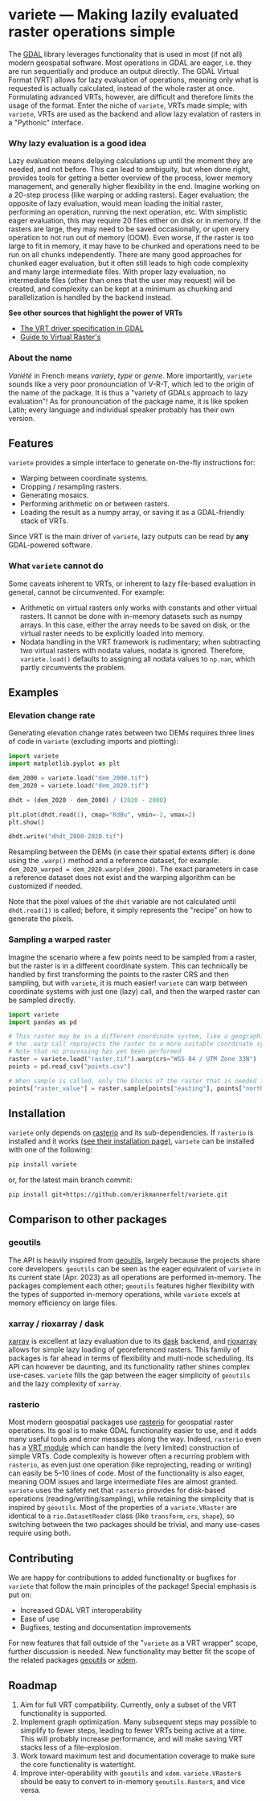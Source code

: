 # variete — Making lazily evaluated raster operations simple
The [GDAL](https://gdal.org) library leverages functionality that is used in most (if not all) modern geospatial software.
Most operations in GDAL are eager, i.e. they are run sequentially and produce an output directly.
The GDAL Virtual Format (VRT) allows for lazy evaluation of operations, meaning only what is requested is actually calculated, instead of the whole raster at once.
Formulating advanced VRTs, however, are difficult and therefore limits the usage of the format.
Enter the niche of `variete`, VRTs made simple; with `variete`, VRTs are used as the backend and allow lazy evalation of rasters in a "Pythonic" interface.

### Why lazy evaluation is a good idea
Lazy evaluation means delaying calculations up until the moment they are needed, and not before.
This can lead to ambiguity, but when done right, provides tools for getting a better overview of the process, lower memory management, and generally higher flexibility in the end.
Imagine working on a 20-step process (like warping or adding rasters).
Eager evaluation; the opposite of lazy evaluation, would mean loading the initial raster, performing an operation, running the next operation, etc.
With simplistic eager evaluation, this may require 20 files either on disk or in memory.
If the rasters are large, they may need to be saved occasionally, or upon every operation to not run out of memory (OOM).
Even worse, if the raster is too large to fit in memory, it may have to be chunked and operations need to be run on all chunks independently.
There are many good approaches for chunked eager evaluation, but it often still leads to high code complexity and many large intermediate files.
With proper lazy evaluation, no intermediate files (other than ones that the user may request) will be created, and complexity can be kept at a minimum as chunking and parallelization is handled by the backend instead.


**See other sources that highlight the power of VRTs**

- [The VRT driver specification in GDAL](https://gdal.org/drivers/raster/vrt.html)
- [Guide to Virtual Raster's](https://arcg.is/0HqOeu)


### About the name
*Variété* in French means *variety*, *type* or *genre*.
More importantly, `variete` sounds like a very poor pronounciation of V-R-T, which led to the origin of the name of the package.
It is thus a "variety of GDALs approach to lazy evaluation"!
As for pronounciation of the package name, it is like spoken Latin; every language and individual speaker probably has their own version.


## Features
`variete` provides a simple interface to generate on-the-fly instructions for:

- Warping between coordinate systems.
- Cropping / resampling rasters.
- Generating mosaics.
- Performing arithmetic on or between rasters.
- Loading the result as a numpy array, or saving it as a GDAL-friendly stack of VRTs.

Since VRT is the main driver of `variete`, lazy outputs can be read by **any** GDAL-powered software.

### What `variete` **cannot** do
Some caveats inherent to VRTs, or inherent to lazy file-based evaluation in general, cannot be circumvented.
For example:

  - Arithmetic on virtual rasters only works with constants and other virtual rasters. It cannot be done with in-memory datasets such as numpy arrays. In this case, either the array needs to be saved on disk, or the virtual raster needs to be explicitly loaded into memory.
  - Nodata handling in the VRT framework is rudimentary; when subtracting two virtual rasters with nodata values, nodata is ignored. Therefore, `variete.load()` defaults to assigning all nodata values to `np.nan`, which partly circumvents the problem.

## Examples

### Elevation change rate
Generating elevation change rates between two DEMs requires three lines of code in `variete` (excluding imports and plotting):
```python
import variete
import matplotlib.pyplot as plt

dem_2000 = variete.load("dem_2000.tif")
dem_2020 = variete.load("dem_2020.tif")

dhdt = (dem_2020 - dem_2000) / (2020 - 2000)

plt.plot(dhdt.read(1), cmap="RdBu", vmin=-2, vmax=2)
plt.show()

dhdt.write("dhdt_2000-2020.tif")
```

Resampling between the DEMs (in case their spatial extents differ) is done using the `.warp()` method and a reference dataset, for example: `dem_2020_warped = dem_2020.warp(dem_2000)`.
The exact parameters in case a reference dataset does not exist and the warping algorithm can be customized if needed.

Note that the pixel values of the `dhdt` variable are not calculated until `dhdt.read(1)` is called; before, it simply represents the "recipe" on how to generate the pixels.

### Sampling a warped raster
Imagine the scenario where a few points need to be sampled from a raster, but the raster is in a different coordinate system.
This can technically be handled by first transforming the points to the raster CRS and then sampling, but with `variete`, it is much easier!
`variete` can warp between coordinate systems with just one (lazy) call, and then the warped raster can be sampled directly.

```python
import variete
import pandas as pd

# This raster may be in a different coordinate system, like a geographic WGS84.
# the .warp call reprojects the raster to a more suitable coordinate system in this case.
# Note that no processing has yet been performed
raster = variete.load("raster.tif").warp(crs="WGS 84 / UTM Zone 33N")
points = pd.read_csv("points.csv")

# When sample is called, only the blocks of the raster that is needed for reprojection is loaded, then reprojected, then sampled from.
points["raster_value"] = raster.sample(points["easting"], points["northing"])
```

## Installation
`variete` only depends on [rasterio](https://github.com/rasterio/rasterio) and its sub-dependencies.
If `rasterio` is installed and it works [(see their installation page)](https://rasterio.readthedocs.io/en/stable/installation.html), `variete` can be installed with one of the following:

```bash
pip install variete
```

or, for the latest main branch commit:

```bash
pip install git+https://github.com/erikmannerfelt/variete.git
```

## Comparison to other packages
### geoutils
The API is heavily inspired from [geoutils](https://github.com/GlacioHack/geoutils), largely because the projects share core developers.
`geoutils` can be seen as the eager equivalent of `variete` in its current state (Apr. 2023) as all operations are performed in-memory.
The packages complement each other; `geoutils` features higher flexibility with the types of supported in-memory operations, while `variete` excels at memory efficiency on large files.

### xarray / rioxarray / dask
[xarray](https://github.com/pydata/xarray) is excellent at lazy evaluation due to its [dask](https://github.com/dask/dask) backend, and [rioxarray](https://github.com/corteva/rioxarray) allows for simple lazy loading of georeferenced rasters.
This family of packages is far ahead in terms of flexibility and multi-node scheduling.
Its API can however be daunting, and its functionality rather shines complex use-cases.
`variete` fills the gap between the eager simplicity of `geoutils` and the lazy complexity of `xarray`.

### rasterio
Most modern geospatial packages use [rasterio](https://github.com/rasterio/rasterio) for geospatial raster operations.
Its goal is to make GDAL functionality easier to use, and it adds many useful tools and error messages along the way.
Indeed, `rasterio` even has a [VRT module](https://rasterio.readthedocs.io/en/latest/api/rasterio.vrt.html) which can handle the (very limited) construction of simple VRTs.
Code complexity is however often a recurring problem with `rasterio`, as even just one operation (like reprojecting, reading or writing) can easily be 5–10 lines of code.
Most of the functionality is also eager, meaning OOM issues and large intermediate files are almost granted.
`variete` uses the safety net that `rasterio` provides for disk-based operations (reading/writing/sampling), while retaining the simplicity that is inspired by `geoutils`.
Most of the properties of a `variete.VRaster` are identical to a `rio.DatasetReader` class (like `transform`, `crs`, `shape`), so switching between the two packages should be trivial, and many use-cases require using both.

## Contributing
We are happy for contributions to added functionality or bugfixes for `variete` that follow the main principles of the package!
Special emphasis is put on:

- Increased GDAL VRT interoperability
- Ease of use
- Bugfixes, testing and documentation improvements

For new features that fall outside of the "`variete` as a VRT wrapper" scope, further discussion is needed.
New functionality may better fit the scope of the related packages [geoutils](https://github.com/GlacioHack/geoutils) or [xdem](https://github.com/GlacioHack/xdem).

## Roadmap
1. Aim for full VRT compatibility. Currently, only a subset of the VRT functionality is supported.
2. Implement graph optimization. Many subsequent steps may possible to simplify to fewer steps, leading to fewer VRTs being active at a time. This will probably increase performance, and will make saving VRT stacks less of a file-explosion.
3. Work toward maximum test and documentation coverage to make sure the core functionality is watertight.
4. Improve inter-operability with `geoutils` and `xdem`. `variete.VRaster`s should be easy to convert to in-memory `geoutils.Raster`s, and vice versa.
